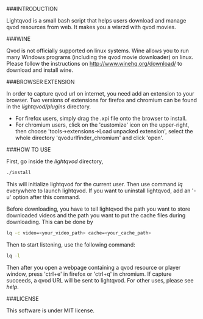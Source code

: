 ###INTRODUCTION

Lightqvod is a small bash script that helps users download and manage qvod resources from web.
It makes you a wiarzd with qvod movies.

###WINE

Qvod is not officially supported on linux systems. 
Wine allows you to run many Windows programs (including the qvod movie downloader) on linux. Please follow the instructions on http://www.winehq.org/download/ to download and install wine.

###BROWSER EXTENSION

In order to capture qvod url on internet, you need add an extension to your browser. Two versions of extensions for firefox and chromium can be found in the *lightqvod/plugins* directory.
- For firefox users, simply drag the .xpi file onto the browser to install.
- For chromium users, click on the 'customize' icon on the upper-right, then choose 'tools->extensions->Load unpacked extension', select the whole directory 'qvodurlfinder_chromium' and click 'open'.

###HOW TO USE

First, go inside the *lightqvod* directory,
```bash
./install
```
This will initialize lightqvod for the current user. Then use command *lq* everywhere to launch lightqvod. If you want to uninstall lightqvod, add an '-u' option after this command.

Before downloading, you have to tell lightqvod the path you want to store downloaded videos and the path you want to put the cache files during downloading. This can be done by
```bash
lq -c video=<your_video_path> cache=<your_cache_path>
```

Then to start listening, use the following command:
```bash
lq -l
```
Then after you open a webpage containing a qvod resource or player window, press 'ctrl+e' in firefox or 'ctrl+q' in chromium. If capture succeeds, a qvod URL will be sent to lightqvod. For other uses, please see *help*.

###LICENSE

This software is under MIT license.
